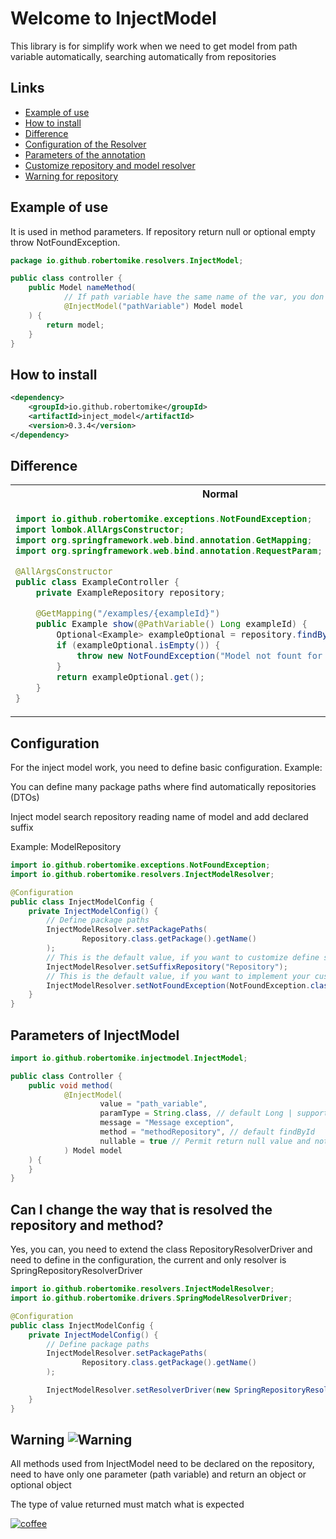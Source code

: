 # Welcome to InjectModel

This library is for simplify work when we need to get model from path variable automatically, searching automatically
from repositories

## Links
- [Example of use](#example-of-use)
- [How to install](#how-to-install)
- [Difference](#difference)
- [Configuration of the Resolver](#configuration)
- [Parameters of the annotation](#parameters-of-injectmodel)
- [Customize repository and model resolver](#can-i-change-the-way-that-is-resolved-the-repository-and-method)
- [Warning for repository](#warning-)

##  Example of use

It is used in method parameters.
If repository return null or optional empty throw NotFoundException.

```java
package io.github.robertomike.resolvers.InjectModel;

public class controller {
    public Model nameMethod(
            // If path variable have the same name of the var, you don't need to declare the string inside the annotation
            @InjectModel("pathVariable") Model model
    ) {
        return model;
    }
}
```

## How to install
```xml
<dependency>
    <groupId>io.github.robertomike</groupId>
    <artifactId>inject_model</artifactId>
    <version>0.3.4</version>
</dependency>
```

##  Difference

<table>
<tr>
    <th>Normal</th>
    <th>Inject Model</th>
</tr>
<tr>
<td>

```java
import io.github.robertomike.exceptions.NotFoundException;
import lombok.AllArgsConstructor;
import org.springframework.web.bind.annotation.GetMapping;
import org.springframework.web.bind.annotation.RequestParam;

@AllArgsConstructor
public class ExampleController {
    private ExampleRepository repository;

    @GetMapping("/examples/{exampleId}")
    public Example show(@PathVariable() Long exampleId) {
        Optional<Example> exampleOptional = repository.findById(exampleId);
        if (exampleOptional.isEmpty()) {
            throw new NotFoundException("Model not fount for id: " + exampleId);
        }
        return exampleOptional.get();
    }
}
```
</td>
<td>

```java
import io.github.robertomike.resolvers.annotations.InjectModel;
import org.springframework.web.bind.annotation.GetMapping;

public class ExampleController {
    // If path var is equals to name var you don't need to declare nothing
    @GetMapping("/examples/{example}")
    public Example show(@InjectModel Example example) {
        return example;
    }
}
```
</td>
</tr>
</table>


##  Configuration

For the inject model work, you need to define basic configuration.
Example:

You can define many package paths where find automatically repositories (DTOs)

Inject model search repository reading name of model and add declared suffix

Example: ModelRepository

```java
import io.github.robertomike.exceptions.NotFoundException;
import io.github.robertomike.resolvers.InjectModelResolver;

@Configuration
public class InjectModelConfig {
    private InjectModelConfig() {
        // Define package paths
        InjectModelResolver.setPackagePaths(
                Repository.class.getPackage().getName()
        );
        // This is the default value, if you want to customize define suffix name of repository
        InjectModelResolver.setSuffixRepository("Repository");
        // This is the default value, if you want to implement your custom not exception you need to extend from NotFoundContract
        InjectModelResolver.setNotFoundException(NotFoundException.class);
    }
}
```

## Parameters of InjectModel

```java
import io.github.robertomike.injectmodel.InjectModel;

public class Controller {
    public void method(
            @InjectModel(
                    value = "path_variable",
                    paramType = String.class, // default Long | supported Long, Integer, String, UUID
                    message = "Message exception",
                    method = "methodRepository", // default findById
                    nullable = true // Permit return null value and not throw exception 
            ) Model model
    ) {
    }
}
```

## Can I change the way that is resolved the repository and method?
Yes, you can, you need to extend the class RepositoryResolverDriver and need to define 
in the configuration, the current and only resolver is SpringRepositoryResolverDriver

```java
import io.github.robertomike.resolvers.InjectModelResolver;
import io.github.robertomike.drivers.SpringModelResolverDriver;

@Configuration
public class InjectModelConfig {
    private InjectModelConfig() {
        // Define package paths
        InjectModelResolver.setPackagePaths(
                Repository.class.getPackage().getName()
        );

        InjectModelResolver.setResolverDriver(new SpringRepositoryResolverDriver());
    }
}
```

## Warning ![Warning](./warning.svg)

All methods used from InjectModel need to be declared on the repository,
need to have only one parameter (path variable) and 
return an object or optional object

The type of value returned must match what is expected


[![coffee](./buy-me-coffee.png)](https://www.buymeacoffee.com/robertomike)